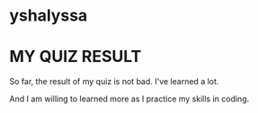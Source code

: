 # yshalyssa

<!DOCTYPE html>
<html>
<body>

  <h1>MY QUIZ RESULT</h1>

  <p> So far, the result of my quiz is not bad. I've learned a lot.</p>
  <p> And I am willing to learned more as I practice my skills in coding.</p>
  
</body>
</html>


